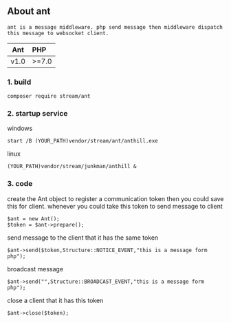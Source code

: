 ## About ant
  
    ant is a message middleware. php send message then middleware dispatch this message to websocket client.

<table><thead><tr><th style="text-align:center;">Ant</th>
<th style="text-align:left;">PHP</th>
</tr></thead><tbody><tr><td style="text-align:left;">v1.0</td>
<td style="text-align:left;">&gt;=7.0</td>
</tr></tbody></table>

### 1. build

    composer require stream/ant    

### 2. startup service

windows   

    start /B (YOUR_PATH)vendor/stream/ant/anthill.exe

linux    

    (YOUR_PATH)vendor/stream/junkman/anthill &

### 3. code
create the Ant object to register a communication token then you could save this for client.
whenever you could take this token to send message to client
  
    $ant = new Ant();
    $token = $ant->prepare();


send message to the client that it has the same token
    
    $ant->send($token,Structure::NOTICE_EVENT,"this is a message form php");


broadcast message 
    
    $ant->send("",Structure::BROADCAST_EVENT,"this is a message form php");


close a client that it has this token
    
    $ant->close($token);
  

